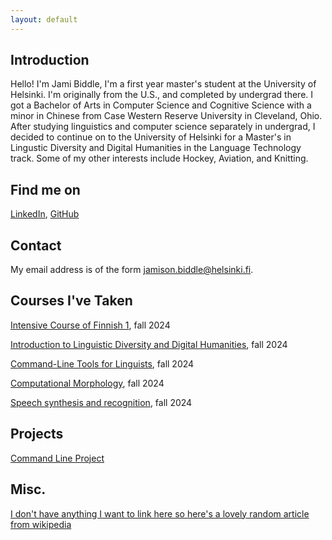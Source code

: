 ```yaml
---
layout: default
---
```


## Introduction

Hello! I'm Jami Biddle, I'm a first year master's student at the University of Helsinki. I'm originally from the U.S., and completed by undergrad there. I got a Bachelor of Arts in Computer Science and Cognitive Science with a minor in Chinese from Case Western Reserve University in Cleveland, Ohio. After studying linguistics and computer science separately in undergrad, I decided to continue on to the University of Helsinki for a Master's in Lingustic Diversity and Digital Humanities in the Language Technology track. Some of my other interests include Hockey, Aviation, and Knitting.

## Find me on

[LinkedIn](https://www.linkedin.com/in/jamison-biddle/), [GitHub](https://github.com/Jami-Kate)

## Contact

My email address is of the form jamison.biddle@helsinki.fi. 

## Courses I've Taken

[Intensive Course of Finnish 1](https://studies.helsinki.fi/courses/course-implementation/hy-opt-cur-2425-ab01a0d9-c6cc-41e7-8a2f-3239b347900a/SUO-115), fall 2024

[Introduction to Linguistic Diversity and Digital Humanities](https://studies.helsinki.fi/courses/course-implementation/hy-opt-cur-2425-9df97501-21e6-4b8d-9de4-e91303f2ff71/LDA-301), fall 2024

[Command-Line Tools for Linguists](https://studies.helsinki.fi/courses/course-implementation/hy-opt-cur-2425-261401a1-c550-4436-91b9-7edf4a1a3b57/KIK-LG221), fall 2024

[Computational Morphology](https://studies.helsinki.fi/courses/course-implementation/hy-opt-cur-2425-a2cfd8ac-27c2-412a-97f4-79a8ec1586eb/LDA-T302), fall 2024

[Speech synthesis and recognition](https://studies.helsinki.fi/courses/course-implementation/hy-opt-cur-2425-2e2e6de7-49fa-45a6-b6c7-7884782b3c52/LDA-P305), fall 2024

## Projects

[Command Line Project](https://github.com/Jami-Kate/cmdline-course)

## Misc. 

[ I don't have anything I want to link here so here's a lovely random article from wikipedia ](https://en.wikipedia.org/wiki/Special:Random)
